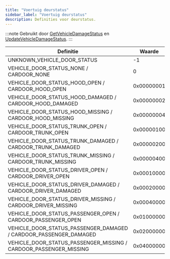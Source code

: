 ```yaml
---
title: "Voertuig deurstatus"
sidebar_label: "Voertuig deurstatus"
description: Definities voor deurstatus.
---
```


:::note
Gebruikt door [GetVehicleDamageStatus](../functions/GetVehicleDamageStatus) en [UpdateVehicleDamageStatus](../functions/UpdateVehicleDamageStatus).
:::

| Definitie                                              | Waarde     |
| ------------------------------------------------------ | ---------- |
| UNKNOWN_VEHICLE_DOOR_STATUS                            | -1         |
| VEHICLE_DOOR_STATUS_NONE / CARDOOR_NONE                | 0          |
| VEHICLE_DOOR_STATUS_HOOD_OPEN / CARDOOR_HOOD_OPEN      | 0x00000001 |
| VEHICLE_DOOR_STATUS_HOOD_DAMAGED / CARDOOR_HOOD_DAMAGED| 0x00000002 |
| VEHICLE_DOOR_STATUS_HOOD_MISSING / CARDOOR_HOOD_MISSING| 0x00000004 |
| VEHICLE_DOOR_STATUS_TRUNK_OPEN / CARDOOR_TRUNK_OPEN    | 0x00000100 |
| VEHICLE_DOOR_STATUS_TRUNK_DAMAGED / CARDOOR_TRUNK_DAMAGED| 0x00000200 |
| VEHICLE_DOOR_STATUS_TRUNK_MISSING / CARDOOR_TRUNK_MISSING| 0x00000400 |
| VEHICLE_DOOR_STATUS_DRIVER_OPEN / CARDOOR_DRIVER_OPEN  | 0x00010000 |
| VEHICLE_DOOR_STATUS_DRIVER_DAMAGED / CARDOOR_DRIVER_DAMAGED| 0x00020000 |
| VEHICLE_DOOR_STATUS_DRIVER_MISSING / CARDOOR_DRIVER_MISSING| 0x00040000 |
| VEHICLE_DOOR_STATUS_PASSENGER_OPEN / CARDOOR_PASSENGER_OPEN| 0x01000000 |
| VEHICLE_DOOR_STATUS_PASSENGER_DAMAGED / CARDOOR_PASSENGER_DAMAGED| 0x02000000 |
| VEHICLE_DOOR_STATUS_PASSENGER_MISSING / CARDOOR_PASSENGER_MISSING| 0x04000000 |


